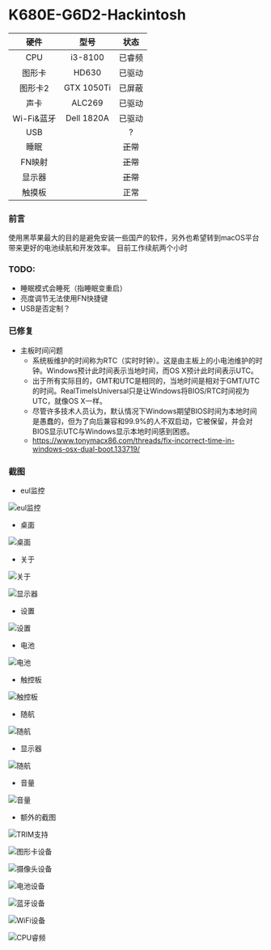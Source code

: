 # K680E-G6D2-Hackintosh

|    硬件    |     型号      |   状态   |
| :--------: | :-----------: | :------: |
|    CPU     |    i3-8100    |  已睿频  |
|   图形卡   |     HD630     |  已驱动  |
|  图形卡2   |  GTX 1050Ti   |  已屏蔽  |
|    声卡    |    ALC269     |  已驱动  |
| Wi-Fi&蓝牙 | Dell 1820A |  已驱动  |
|    USB     |               |  ?  |
|    睡眠    |               | ~~正常~~ |
|   FN映射   |               | ~~正常~~ |
|   显示器   |               | ~~正常~~ |
|   触摸板   |               |   正常   |

### 前言
使用黑苹果最大的目的是避免安装一些国产的软件，另外也希望转到macOS平台带来更好的电池续航和开发效率。
目前工作续航两个小时

### TODO:
- 睡眠模式会睡死（指睡眠变重启）
- 亮度调节无法使用FN快捷键
- USB是否定制？

### 已修复
- 主板时间问题
    - 系统板维护的时间称为RTC（实时时钟）。这是由主板上的小电池维护的时钟。Windows预计此时间表示当地时间，而OS X预计此时间表示UTC。
    - 出于所有实际目的，GMT和UTC是相同的，当地时间是相对于GMT/UTC的时间。RealTimeIsUniversal只是让Windows将BIOS/RTC时间视为UTC，就像OS X一样。
    - 尽管许多技术人员认为，默认情况下Windows期望BIOS时间为本地时间是愚蠢的，但为了向后兼容和99.9%的人不双启动，它被保留，并会对BIOS显示UTC与Windows显示本地时间感到困惑。
    - https://www.tonymacx86.com/threads/fix-incorrect-time-in-windows-osx-dual-boot.133719/

### 截图
- eul监控

![eul监控](./ScreenShot/%E6%88%AA%E5%B1%8F2023-06-17%20%E4%B8%8B%E5%8D%8811.11.04.png?raw=true)

- 桌面

![桌面](./ScreenShot/%E6%88%AA%E5%B1%8F2023-06-17%20%E4%B8%8B%E5%8D%8811.17.22.png?raw=true)

- 关于

![关于](./ScreenShot/%E6%88%AA%E5%B1%8F2023-06-17%20%E4%B8%8B%E5%8D%8811.18.04.png?raw=true)

![显示器](./ScreenShot/%E6%88%AA%E5%B1%8F2023-06-17%20%E4%B8%8B%E5%8D%8811.18.26.png?raw=true)

- 设置

![设置](./ScreenShot/%E6%88%AA%E5%B1%8F2023-06-17%20%E4%B8%8B%E5%8D%8811.19.07.png?raw=true)

- 电池

![电池](./ScreenShot/%E6%88%AA%E5%B1%8F2023-06-17%20%E4%B8%8B%E5%8D%8811.19.25.png?raw=true)

- 触控板

![触控板](./ScreenShot/%E6%88%AA%E5%B1%8F2023-06-17%20%E4%B8%8B%E5%8D%8811.20.27.png?raw=true)

- 随航

![随航](./ScreenShot/%E6%88%AA%E5%B1%8F2023-06-17%20%E4%B8%8B%E5%8D%8811.20.43.png?raw=true)

- 显示器

![随航](./ScreenShot/%E6%88%AA%E5%B1%8F2023-06-17%20%E4%B8%8B%E5%8D%8811.21.08.png?raw=true)

- 音量

![音量](./ScreenShot/%E6%88%AA%E5%B1%8F2023-06-17%20%E4%B8%8B%E5%8D%8811.21.32.png?raw=true)

- 额外的截图

![TRIM支持](./ScreenShot/%E6%88%AA%E5%B1%8F2023-06-19%2022.15.09.png?raw=true)

![图形卡设备](./ScreenShot/%E6%88%AA%E5%B1%8F2023-06-19%2022.21.04.png?raw=true)

![摄像头设备](./ScreenShot/%E6%88%AA%E5%B1%8F2023-06-19%2022.22.07.png?raw=true)

![电池设备](./ScreenShot/%E6%88%AA%E5%B1%8F2023-06-19%2022.35.26.png?raw=true)

![蓝牙设备](./ScreenShot/%E6%88%AA%E5%B1%8F2023-06-19%2022.37.15.png?raw=true)

![WiFi设备](./ScreenShot/%E6%88%AA%E5%B1%8F2023-06-19%2022.38.45.png?raw=true)

![CPU睿频](./ScreenShot/%E6%88%AA%E5%B1%8F2023-06-19%2022.46.38.png?raw=true)